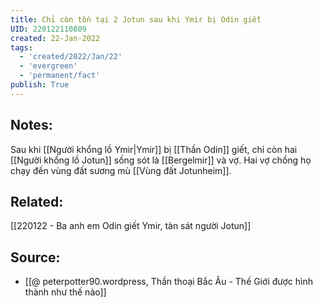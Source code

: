 ```yaml
---
title: Chỉ còn tồn tại 2 Jotun sau khi Ymir bị Odin giết
UID: 220122110809
created: 22-Jan-2022
tags:
  - 'created/2022/Jan/22'
  - 'evergreen'
  - 'permanent/fact'
publish: True
---
```

## Notes:
Sau khi [[Người khổng lồ Ymir|Ymir]] bị [[Thần Odin]] giết, chỉ còn hai [[Người khổng lồ Jotun]] sống sót là [[Bergelmir]] và vợ. Hai vợ chồng họ chạy đến vùng đất sương mù [[Vùng đất Jotunheim]].

## Related:
[[220122 - Ba anh em Odin giết Ymir, tàn sát người Jotun]]

## Source:
- [[@ peterpotter90.wordpress, Thần thoại Bắc Âu - Thế Giới được hình thành như thế nào]]


